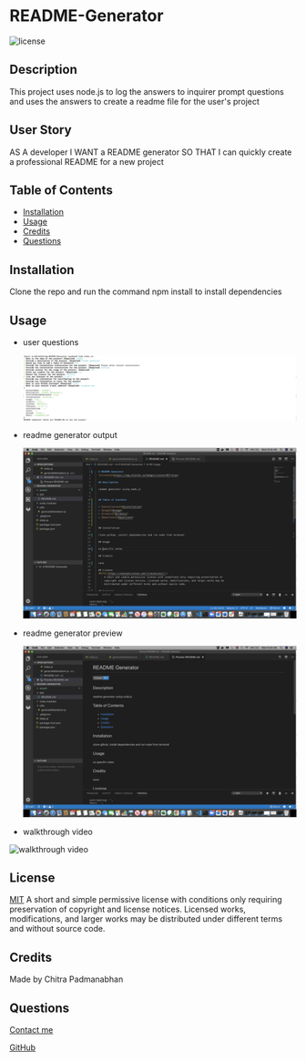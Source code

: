 # README-Generator

![license](https://img.shields.io/badge/License-MIT-blue)

## Description

This project uses node.js to log the answers to inquirer prompt questions and uses the answers to create a readme file for the user's project

## User Story

AS A developer
I WANT a README generator
SO THAT I can quickly create a professional README for a new project

## Table of Contents

  * [Installation](#installation)
  * [Usage](#usage)
  * [Credits](#credits)
  * [Questions](#questions)
  
## Installation

Clone the repo and run the command npm install to install dependencies

## Usage

* user questions

  ![questions](assets/images/readme-generator-questions.png)
  
* readme generator output

  ![output](assets/images/readme-generator-output.png)

* readme generator preview

  ![preview](assets/images/readme-generator-preview.png)
  
* walkthrough video
 
 ![walkthrough video](assets/images/READMEGeneratorVidoe.gif)
    
## License

[MIT]('https://choosealicense.com/licenses/mit/')
A short and simple permissive license with conditions only requiring preservation of 
copyright and license notices. Licensed works, modifications, and larger works may be 
distributed under different terms and without source code.

## Credits

Made by Chitra Padmanabhan

## Questions

[Contact me](chitra.iyer00@gmail.com)

[GitHub](https://github.com/ciyer87)





